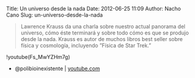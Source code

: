 Title: Un universo desde la nada
Date: 2012-06-25 11:09
Author: Nacho Cano
Slug: un-universo-desde-la-nada

> Lawrence Krauss da una charla sobre nuestro actual panorama del
> universo, cómo éste terminará y sobre todo cómo es que se produjo
> desde la nada. Krauss es autor de muchos libros best seller sobre
> física y cosmología, incluyendo ”Física de Star Trek.”

!youtube(Fs_MwYZHm7g)

- @polibioinexistente | [youtube.com][]

  [youtube.com]: http://www.youtube.com/watch?v=Fs_MwYZHm7g
    "Un universo desde la nada"
